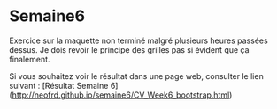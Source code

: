 # Semaine6
Exercice sur la maquette non terminé malgré plusieurs heures passées dessus.
Je dois revoir le principe des grilles pas si évident que ça finalement.

Si vous souhaitez voir le résultat dans une page web, consulter le lien suivant : [Résultat Semaine 6]
(http://neofrd.github.io/semaine6/CV_Week6_bootstrap.html)
